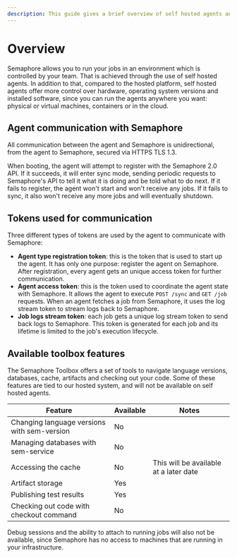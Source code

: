 ```yaml
---
description: This guide gives a brief overview of self hosted agents and how they work.
---
```


# Overview

Semaphore allows you to run your jobs in an environment which is controlled by your team. That is achieved through the use of self hosted agents. In addition to that, compared to the hosted platform, self hosted agents offer more control over hardware, operating system versions and installed software, since you can run the agents anywhere you want: physical or virtual machines, containers or in the cloud.

## Agent communication with Semaphore

All communication between the agent and Semaphore is unidirectional, from the agent to Semaphore, secured via HTTPS TLS 1.3.

When booting, the agent will attempt to register with the Semaphore 2.0 API. If it succeeds, it will enter sync mode, sending periodic requests to Semaphore's API to tell it what it is doing and be told what to do next. If it fails to register, the agent won't start and won't receive any jobs. If it fails to sync, it also won't receive any more jobs and will eventually shutdown.

## Tokens used for communication

Three different types of tokens are used by the agent to communicate with Semaphore:

- **Agent type registration token**: this is the token that is used to start up the agent. It has only one purpose: register the agent on Semaphore. After registration, every agent gets an unique access token for further communication.
- **Agent access token**: this is the token used to coordinate the agent state with Semaphore. It allows the agent to execute `POST /sync` and `GET /job` requests. When an agent fetches a job from Semaphore, it uses the log stream token to stream logs back to Semaphore.
- **Job logs stream token**: each job gets a unique log stream token to send back logs to Semaphore. This token is generated for each job and its lifetime is limited to the job's execution lifecycle.

## Available toolbox features

The Semaphore Toolbox offers a set of tools to navigate language versions, databases, cache, artifacts and checking out your code. Some of these features are tied to our hosted system, and will not be available on self hosted agents.

| Feature                                     | Available | Notes                                  |
|---------------------------------------------|-----------|----------------------------------------|
| Changing language versions with sem-version | No        |                                        |
| Managing databases with sem-service         | No        |                                        |
| Accessing the cache                         | No        | This will be available at a later date |
| Artifact storage                            | Yes       |                                        |
| Publishing test results                     | Yes       |                                        |
| Checking out code with checkout command     | No        |                                        |

Debug sessions and the ability to attach to running jobs will also not be available, since Semaphore has no access to machines that are running in your infrastructure.